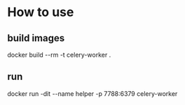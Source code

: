 # How to use
## build images
docker build --rm -t celery-worker .
## run
docker run -dit --name helper -p 7788:6379 celery-worker